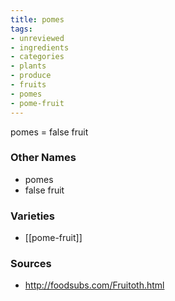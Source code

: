 ```yaml
---
title: pomes
tags:
- unreviewed
- ingredients
- categories
- plants
- produce
- fruits
- pomes
- pome-fruit
---
```

pomes = false fruit

### Other Names

* pomes
* false fruit

### Varieties

* [[pome-fruit]]

### Sources
* http://foodsubs.com/Fruitoth.html
